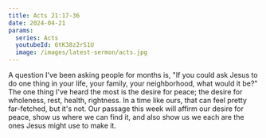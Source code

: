 ```yaml
---
title: Acts 21:17-36
date: 2024-04-21
params:
  series: Acts
  youtubeId: 6tK38z2rS1U
  image: /images/latest-sermon/acts.jpg
---
```

A question I've been asking people for months is, "If you could ask Jesus to do one thing in your life, your family, your neighborhood, what would it be?" The one thing I've heard the most is the desire for peace; the desire for wholeness, rest, health, rightness. In a time like ours, that can feel pretty far-fetched, but it's not. Our passage this week will affirm our desire for peace, show us where we can find it, and also show us we each are the ones Jesus might use to make it.
